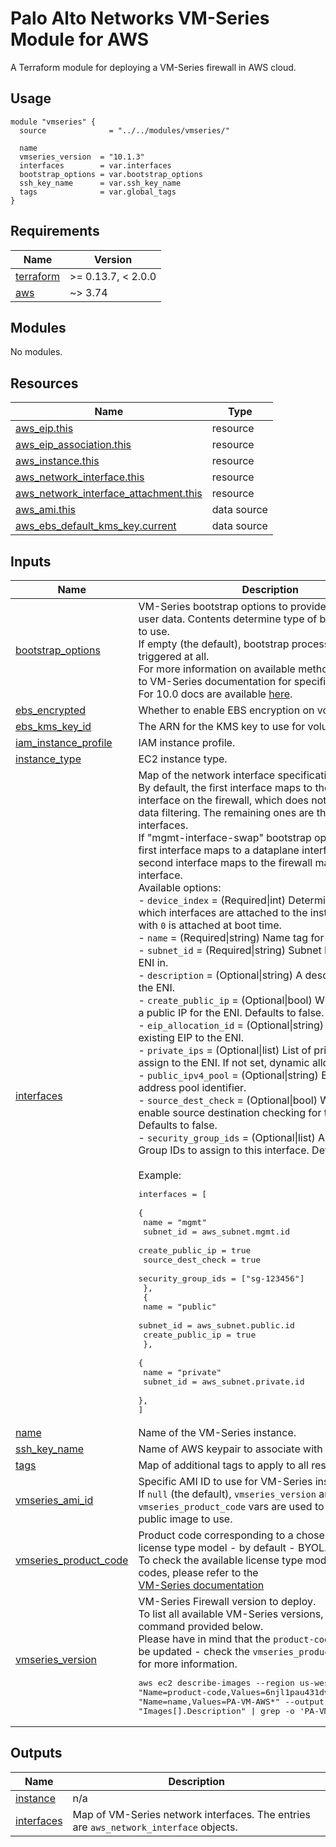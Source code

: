 # Palo Alto Networks VM-Series Module for AWS

A Terraform module for deploying a VM-Series firewall in AWS cloud.

## Usage

```hcl
module "vmseries" {
  source              = "../../modules/vmseries/"

  name
  vmseries_version  = "10.1.3"
  interfaces        = var.interfaces
  bootstrap_options = var.bootstrap_options
  ssh_key_name      = var.ssh_key_name
  tags              = var.global_tags
}
```

<!-- BEGINNING OF PRE-COMMIT-TERRAFORM DOCS HOOK -->
## Requirements

| Name | Version |
|------|---------|
| <a name="requirement_terraform"></a> [terraform](#requirement\_terraform) | >= 0.13.7, < 2.0.0 |
| <a name="requirement_aws"></a> [aws](#requirement\_aws) | ~> 3.74 |

## Modules

No modules.

## Resources

| Name | Type |
|------|------|
| [aws_eip.this](https://registry.terraform.io/providers/hashicorp/aws/latest/docs/resources/eip) | resource |
| [aws_eip_association.this](https://registry.terraform.io/providers/hashicorp/aws/latest/docs/resources/eip_association) | resource |
| [aws_instance.this](https://registry.terraform.io/providers/hashicorp/aws/latest/docs/resources/instance) | resource |
| [aws_network_interface.this](https://registry.terraform.io/providers/hashicorp/aws/latest/docs/resources/network_interface) | resource |
| [aws_network_interface_attachment.this](https://registry.terraform.io/providers/hashicorp/aws/latest/docs/resources/network_interface_attachment) | resource |
| [aws_ami.this](https://registry.terraform.io/providers/hashicorp/aws/latest/docs/data-sources/ami) | data source |
| [aws_ebs_default_kms_key.current](https://registry.terraform.io/providers/hashicorp/aws/latest/docs/data-sources/ebs_default_kms_key) | data source |

## Inputs

| Name | Description | Type | Default | Required |
|------|-------------|------|---------|:--------:|
| <a name="input_bootstrap_options"></a> [bootstrap\_options](#input\_bootstrap\_options) | VM-Series bootstrap options to provide using instance user data. Contents determine type of bootstap method to use.<br>If empty (the default), bootstrap process is not triggered at all.<br>For more information on available methods, please refer to VM-Series documentation for specific version.<br>For 10.0 docs are available [here](https://docs.paloaltonetworks.com/vm-series/10-0/vm-series-deployment/bootstrap-the-vm-series-firewall.html). | `string` | `""` | no |
| <a name="input_ebs_encrypted"></a> [ebs\_encrypted](#input\_ebs\_encrypted) | Whether to enable EBS encryption on volumes. | `bool` | `false` | no |
| <a name="input_ebs_kms_key_id"></a> [ebs\_kms\_key\_id](#input\_ebs\_kms\_key\_id) | The ARN for the KMS key to use for volume encryption. | `string` | `null` | no |
| <a name="input_iam_instance_profile"></a> [iam\_instance\_profile](#input\_iam\_instance\_profile) | IAM instance profile. | `string` | `null` | no |
| <a name="input_instance_type"></a> [instance\_type](#input\_instance\_type) | EC2 instance type. | `string` | `"m5.xlarge"` | no |
| <a name="input_interfaces"></a> [interfaces](#input\_interfaces) | Map of the network interface specifications.<br>By default, the first interface maps to the management interface on the firewall, which does not participate in data filtering. The remaining ones are the dataplane interfaces.<br>If "mgmt-interface-swap" bootstrap option is enabled, first interface maps to a dataplane interface and the second interface maps to the firewall management interface.<br>Available options:<br>- `device_index`       = (Required\|int) Determines order in which interfaces are attached to the instance. Interface with `0` is attached at boot time.<br>- `name`               = (Required\|string) Name tag for the ENI.<br>- `subnet_id`          = (Required\|string) Subnet ID to create the ENI in.<br>- `description`        = (Optional\|string) A descriptive name for the ENI.<br>- `create_public_ip`   = (Optional\|bool) Whether to create a public IP for the ENI. Defaults to false.<br>- `eip_allocation_id`  = (Optional\|string) Associate an existing EIP to the ENI.<br>- `private_ips`        = (Optional\|list) List of private IPs to assign to the ENI. If not set, dynamic allocation is used.<br>- `public_ipv4_pool`   = (Optional\|string) EC2 IPv4 address pool identifier. <br>- `source_dest_check`  = (Optional\|bool) Whether to enable source destination checking for the ENI. Defaults to false.<br>- `security_group_ids` = (Optional\|list) A list of Security Group IDs to assign to this interface. Defaults to null.<br><br>Example:<pre>interfaces = [<br>  {<br>    name               = "mgmt"<br>    subnet_id          = aws_subnet.mgmt.id<br>    create_public_ip   = true<br>    source_dest_check  = true<br>    security_group_ids = ["sg-123456"]<br>  },<br>  {<br>    name             = "public"<br>    subnet_id        = aws_subnet.public.id<br>    create_public_ip = true<br>  },<br>  {<br>    name      = "private"<br>    subnet_id = aws_subnet.private.id<br>  },<br>]</pre> | `map(any)` | `{}` | no |
| <a name="input_name"></a> [name](#input\_name) | Name of the VM-Series instance. | `string` | `null` | no |
| <a name="input_ssh_key_name"></a> [ssh\_key\_name](#input\_ssh\_key\_name) | Name of AWS keypair to associate with instances. | `string` | n/a | yes |
| <a name="input_tags"></a> [tags](#input\_tags) | Map of additional tags to apply to all resources. | `map(any)` | `{}` | no |
| <a name="input_vmseries_ami_id"></a> [vmseries\_ami\_id](#input\_vmseries\_ami\_id) | Specific AMI ID to use for VM-Series instance.<br>If `null` (the default), `vmseries_version` and `vmseries_product_code` vars are used to determine a public image to use. | `string` | `null` | no |
| <a name="input_vmseries_product_code"></a> [vmseries\_product\_code](#input\_vmseries\_product\_code) | Product code corresponding to a chosen VM-Series license type model - by default - BYOL. <br>To check the available license type models and their codes, please refer to the<br>[VM-Series documentation](https://docs.paloaltonetworks.com/vm-series/10-0/vm-series-deployment/set-up-the-vm-series-firewall-on-aws/deploy-the-vm-series-firewall-on-aws/obtain-the-ami/get-amazon-machine-image-ids.html) | `string` | `"6njl1pau431dv1qxipg63mvah"` | no |
| <a name="input_vmseries_version"></a> [vmseries\_version](#input\_vmseries\_version) | VM-Series Firewall version to deploy.<br>To list all available VM-Series versions, run the command provided below. <br>Please have in mind that the `product-code` may need to be updated - check the `vmseries_product_code` variable for more information.<pre>aws ec2 describe-images --region us-west-1 --filters "Name=product-code,Values=6njl1pau431dv1qxipg63mvah" "Name=name,Values=PA-VM-AWS*" --output json --query "Images[].Description" \| grep -o 'PA-VM-AWS-.*' \| sort</pre> | `string` | `"10.0.8-h8"` | no |

## Outputs

| Name | Description |
|------|-------------|
| <a name="output_instance"></a> [instance](#output\_instance) | n/a |
| <a name="output_interfaces"></a> [interfaces](#output\_interfaces) | Map of VM-Series network interfaces. The entries are `aws_network_interface` objects. |
<!-- END OF PRE-COMMIT-TERRAFORM DOCS HOOK -->
